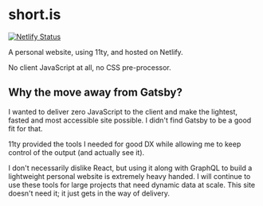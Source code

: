 # short.is

[![Netlify Status](https://api.netlify.com/api/v1/badges/d5115e1b-a5eb-4a0c-93c1-3719da849490/deploy-status)](https://app.netlify.com/sites/shortis/deploys)

A personal website, using 11ty, and hosted on Netlify.

No client JavaScript at all, no CSS pre-processor.

## Why the move away from Gatsby?

I wanted to deliver zero JavaScript to the client and make the lightest, fasted and most accessible site possible. I didn't find Gatsby to be a good fit for that.

11ty provided the tools I needed for good DX while allowing me to keep control of the output (and actually see it).

I don't necessarily dislike React, but using it along with GraphQL to build a lightweight personal website is extremely heavy handed. I will continue to use these tools for large projects that need dynamic data at scale. This site doesn't need it; it just gets in the way of delivery.
